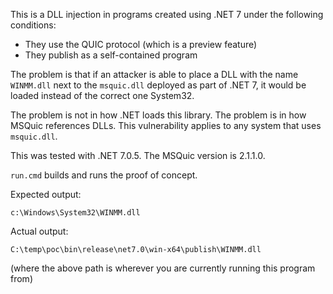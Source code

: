 This is a DLL injection in programs created using .NET 7 under the following
conditions:
* They use the QUIC protocol (which is a preview feature)
* They publish as a self-contained program

The problem is that if an attacker is able to place a DLL with the name `WINMM.dll`
next to the `msquic.dll` deployed as part of .NET 7, it would be loaded instead
of the correct one System32.

The problem is not in how .NET loads this library. The problem is in how MSQuic
references DLLs. This vulnerability applies to any system that uses `msquic.dll`.

This was tested with .NET 7.0.5. The MSQuic version is 2.1.1.0.

`run.cmd` builds and runs the proof of concept.

Expected output:

```
c:\Windows\System32\WINMM.dll
```

Actual output:

```
C:\temp\poc\bin\release\net7.0\win-x64\publish\WINMM.dll
```

(where the above path is wherever you are currently running this program from)
